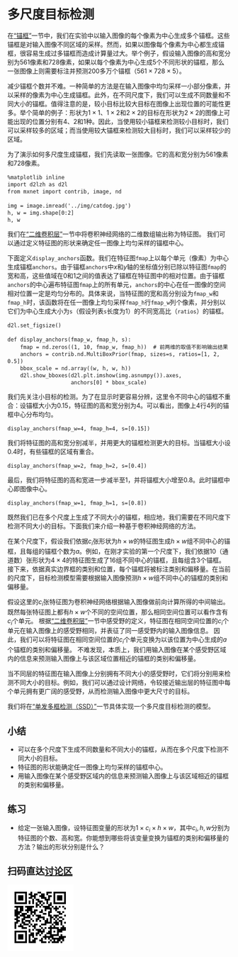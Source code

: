 # 多尺度目标检测

在[“锚框”](anchor.md)一节中，我们在实验中以输入图像的每个像素为中心生成多个锚框。这些锚框是对输入图像不同区域的采样。然而，如果以图像每个像素为中心都生成锚框，很容易生成过多锚框而造成计算量过大。举个例子，假设输入图像的高和宽分别为561像素和728像素，如果以每个像素为中心生成5个不同形状的锚框，那么一张图像上则需要标注并预测200多万个锚框（$561 \times 728 \times 5$）。

减少锚框个数并不难。一种简单的方法是在输入图像中均匀采样一小部分像素，并以采样的像素为中心生成锚框。此外，在不同尺度下，我们可以生成不同数量和不同大小的锚框。值得注意的是，较小目标比较大目标在图像上出现位置的可能性更多。举个简单的例子：形状为$1 \times 1$、$1 \times 2$和$2 \times 2$的目标在形状为$2 \times 2$的图像上可能出现的位置分别有4、2和1种。因此，当使用较小锚框来检测较小目标时，我们可以采样较多的区域；而当使用较大锚框来检测较大目标时，我们可以采样较少的区域。

为了演示如何多尺度生成锚框，我们先读取一张图像。它的高和宽分别为561像素和728像素。

```{.python .input  n=1}
%matplotlib inline
import d2lzh as d2l
from mxnet import contrib, image, nd

img = image.imread('../img/catdog.jpg')
h, w = img.shape[0:2]
h, w
```

我们在[“二维卷积层”](../chapter_convolutional-neural-networks/conv-layer.md)一节中将卷积神经网络的二维数组输出称为特征图。
我们可以通过定义特征图的形状来确定任一图像上均匀采样的锚框中心。

下面定义`display_anchors`函数。我们在特征图`fmap`上以每个单元（像素）为中心生成锚框`anchors`。由于锚框`anchors`中$x$和$y$轴的坐标值分别已除以特征图`fmap`的宽和高，这些值域在0和1之间的值表达了锚框在特征图中的相对位置。由于锚框`anchors`的中心遍布特征图`fmap`上的所有单元，`anchors`的中心在任一图像的空间相对位置一定是均匀分布的。具体来说，当特征图的宽和高分别设为`fmap_w`和`fmap_h`时，该函数将在任一图像上均匀采样`fmap_h`行`fmap_w`列个像素，并分别以它们为中心生成大小为`s`（假设列表`s`长度为1）的不同宽高比（`ratios`）的锚框。

```{.python .input  n=2}
d2l.set_figsize()

def display_anchors(fmap_w, fmap_h, s):
    fmap = nd.zeros((1, 10, fmap_w, fmap_h))  # 前两维的取值不影响输出结果
    anchors = contrib.nd.MultiBoxPrior(fmap, sizes=s, ratios=[1, 2, 0.5])
    bbox_scale = nd.array((w, h, w, h))
    d2l.show_bboxes(d2l.plt.imshow(img.asnumpy()).axes,
                    anchors[0] * bbox_scale)
```

我们先关注小目标的检测。为了在显示时更容易分辨，这里令不同中心的锚框不重合：设锚框大小为0.15，特征图的高和宽分别为4。可以看出，图像上4行4列的锚框中心分布均匀。

```{.python .input  n=3}
display_anchors(fmap_w=4, fmap_h=4, s=[0.15])
```

我们将特征图的高和宽分别减半，并用更大的锚框检测更大的目标。当锚框大小设0.4时，有些锚框的区域有重合。

```{.python .input  n=4}
display_anchors(fmap_w=2, fmap_h=2, s=[0.4])
```

最后，我们将特征图的高和宽进一步减半至1，并将锚框大小增至0.8。此时锚框中心即图像中心。

```{.python .input  n=5}
display_anchors(fmap_w=1, fmap_h=1, s=[0.8])
```

既然我们已在多个尺度上生成了不同大小的锚框，相应地，我们需要在不同尺度下检测不同大小的目标。下面我们来介绍一种基于卷积神经网络的方法。

在某个尺度下，假设我们依据$c_i$张形状为$h \times w$的特征图生成$h \times w$组不同中心的锚框，且每组的锚框个数为$a$。例如，在刚才实验的第一个尺度下，我们依据10（通道数）张形状为$4 \times 4$的特征图生成了16组不同中心的锚框，且每组含3个锚框。
接下来，依据真实边界框的类别和位置，每个锚框将被标注类别和偏移量。在当前的尺度下，目标检测模型需要根据输入图像预测$h \times w$组不同中心的锚框的类别和偏移量。

假设这里的$c_i$张特征图为卷积神经网络根据输入图像做前向计算所得的中间输出。既然每张特征图上都有$h \times w$个不同的空间位置，那么相同空间位置可以看作含有$c_i$个单元。
根据[“二维卷积层”](../chapter_convolutional-neural-networks/conv-layer.md)一节中感受野的定义，特征图在相同空间位置的$c_i$个单元在输入图像上的感受野相同，并表征了同一感受野内的输入图像信息。
因此，我们可以将特征图在相同空间位置的$c_i$个单元变换为以该位置为中心生成的$a$个锚框的类别和偏移量。
不难发现，本质上，我们用输入图像在某个感受野区域内的信息来预测输入图像上与该区域位置相近的锚框的类别和偏移量。

当不同层的特征图在输入图像上分别拥有不同大小的感受野时，它们将分别用来检测不同大小的目标。例如，我们可以通过设计网络，令较接近输出层的特征图中每个单元拥有更广阔的感受野，从而检测输入图像中更大尺寸的目标。

我们将在[“单发多框检测（SSD）”](ssd.md)一节具体实现一个多尺度目标检测的模型。


## 小结

* 可以在多个尺度下生成不同数量和不同大小的锚框，从而在多个尺度下检测不同大小的目标。
* 特征图的形状能确定任一图像上均匀采样的锚框中心。
* 用输入图像在某个感受野区域内的信息来预测输入图像上与该区域相近的锚框的类别和偏移量。


## 练习

* 给定一张输入图像，设特征图变量的形状为$1 \times c_i \times h \times w$，其中$c_i, h, w$分别为特征图的个数、高和宽。你能想到哪些将该变量变换为锚框的类别和偏移量的方法？输出的形状分别是什么？


## 扫码直达[讨论区](https://discuss.gluon.ai/t/topic/8859)

![](../img/qr_multiscale-object-detection.svg)

